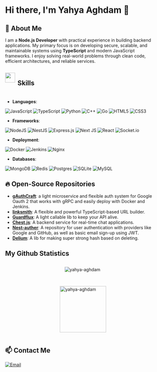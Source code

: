 # Hi there, I'm Yahya Aghdam 👋

## 🚀 About Me

I am a **Node.js Developer** with practical experience in building backend applications. My primary focus is on developing secure, scalable, and maintainable systems using **TypeScript** and modern JavaScript frameworks. I enjoy solving real-world problems through clean code, efficient architectures, and reliable services.

<h2 style="align: center; display: flex; flex-direction: row;"> 
  <img src = "https://media2.giphy.com/media/QssGEmpkyEOhBCb7e1/giphy.gif?cid=ecf05e47a0n3gi1bfqntqmob8g9aid1oyj2wr3ds3mg700bl&rid=giphy.gif" width = 32px>
  <p style="margin-left: 8px;">Skills</p>
</h2>

- **Languages**:

![JavaScript](https://img.shields.io/badge/javascript-%23323330.svg?style=for-the-badge&logo=javascript&logoColor=%23F7DF1E)
![TypeScript](https://img.shields.io/badge/typescript-%23007ACC.svg?style=for-the-badge&logo=typescript&logoColor=white)
![Python](https://img.shields.io/badge/python-3670A0?style=for-the-badge&logo=python&logoColor=ffdd54)
![C++](https://img.shields.io/badge/c++-%2300599C.svg?style=for-the-badge&logo=c%2B%2B&logoColor=white)
![Go](https://img.shields.io/badge/go-%2300ADD8.svg?style=for-the-badge&logo=go&logoColor=white)
![HTML5](https://img.shields.io/badge/html5-%23E34F26.svg?style=for-the-badge&logo=html5&logoColor=white)
![CSS3](https://img.shields.io/badge/css3-%231572B6.svg?style=for-the-badge&logo=css3&logoColor=white)

- **Frameworks**:  

![NodeJS](https://img.shields.io/badge/node.js-6DA55F?style=for-the-badge&logo=node.js&logoColor=white)
![NestJS](https://img.shields.io/badge/nestjs-%23E0234E.svg?style=for-the-badge&logo=nestjs&logoColor=white)
![Express.js](https://img.shields.io/badge/express.js-%23404d59.svg?style=for-the-badge&logo=express&logoColor=%2361DAFB)
![Next JS](https://img.shields.io/badge/Next-black?style=for-the-badge&logo=next.js&logoColor=white)
![React](https://img.shields.io/badge/react-%2320232a.svg?style=for-the-badge&logo=react&logoColor=%2361DAFB)
![Socket.io](https://img.shields.io/badge/Socket.io-black?style=for-the-badge&logo=socket.io&badgeColor=010101)

- **Deployment**:

![Docker](https://img.shields.io/badge/docker-%230db7ed.svg?style=for-the-badge&logo=docker&logoColor=white)
![Jenkins](https://img.shields.io/badge/jenkins-%232C5263.svg?style=for-the-badge&logo=jenkins&logoColor=white)
![Nginx](https://img.shields.io/badge/nginx-%23009639.svg?style=for-the-badge&logo=nginx&logoColor=white)

- **Databases**:

![MongoDB](https://img.shields.io/badge/MongoDB-%234ea94b.svg?style=for-the-badge&logo=mongodb&logoColor=white)
![Redis](https://img.shields.io/badge/redis-%23DD0031.svg?style=for-the-badge&logo=redis&logoColor=white)
![Postgres](https://img.shields.io/badge/postgres-%23316192.svg?style=for-the-badge&logo=postgresql&logoColor=white)
![SQLite](https://img.shields.io/badge/sqlite-%2307405e.svg?style=for-the-badge&logo=sqlite&logoColor=white)
![MySQL](https://img.shields.io/badge/mysql-4479A1.svg?style=for-the-badge&logo=mysql&logoColor=white)

## 🔥 Open-Source Repositories

- **[gAuthCraft](https://github.com/yahya-aghdam/gAuthCraft)**: a light microservice and flexible auth system for Google Oauth 2 that works with gRPC and easily deploy with Docker and Jenkins.
- **[linksmith](https://github.com/Yahya-Aghdam/linksmith)**: A flexible and powerful TypeScript-based URL builder.
- **[Guardflux](https://github.com/Yahya-Aghdam/guardflux)**: A light callable lib to keep your API alive.
- **[Chest.js](https://github.com/yahya-aghdam/Chest.js)**: A backend service for real-time chat applications.
- **[Nest-auther](https://github.com/Yahya-Aghdam/Nest-auther)**: A repository for user authentication with providers like Google and GitHub, as well as basic email sign-up using JWT.
- **[Delium](https://github.com/blvchain/delium)**: A lib for making super strong hash based on deleting.

## My Github Statistics

<div style="flex-direction: column; display: flex; align-items: center;">
  <p>
    <img align="left" src="https://github-readme-stats.vercel.app/api/top-langs?username=yahya-aghdam&show_icons=true&theme=algolia&locale=en&layout=compact" alt="yahya-aghdam" />
  </p>
  <br>
  <p>
    <img height="150em" src="https://github-readme-stats-eight-theta.vercel.app/api?username=yahya-aghdam&show_icons=true&theme=algolia&include_all_commits=true&count_private=true" alt="yahya-aghdam" />
  </p>
</div>

## 📫 Contact Me

[![Email](https://img.shields.io/badge/Gmail-D14836?style=for-the-badge&logo=gmail&logoColor=white)](mailto:yahyaaghdam.ir@gmail.com)
